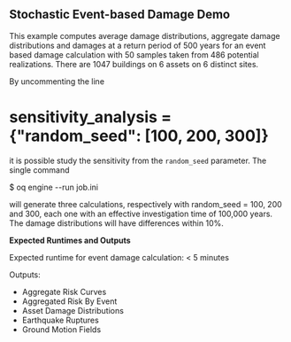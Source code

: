 Stochastic Event-based Damage Demo
----------------------------------

This example computes average damage distributions, aggregate damage
distributions and damages at a return period of 500 years for an event
based damage calculation with 50 samples taken from 486 potential
realizations. There are 1047 buildings on 6 assets on 6 distinct sites.

By uncommenting the line

# sensitivity_analysis = {"random_seed": [100, 200, 300]}

it is possible study the sensitivity from the `random_seed`
parameter. The single command

$ oq engine --run job.ini

will generate three calculations, respectively with random_seed = 100, 200
and 300, each one with an effective investigation time of 100,000 years.
The damage distributions will have differences within 10%.

**Expected Runtimes and Outputs**

Expected runtime for event damage calculation: < 5 minutes

Outputs:

- Aggregate Risk Curves
- Aggregated Risk By Event
- Asset Damage Distributions
- Earthquake Ruptures
- Ground Motion Fields

